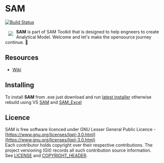 # SAM
[![Build Status](https://hldigitalinnovation.visualstudio.com/HLApps/_apis/build/status/SAM-Deploy-SAM?branchName=master)](https://hldigitalinnovation.visualstudio.com/HLApps/_build/latest?definitionId=18&branchName=master)

<a href="https://github.com/HoareLea/SAM_Excel"><img src="https://github.com/HoareLea/SAM/blob/master/Grasshopper/SAM.Core.Grasshopper/Resources/SAM_Small.png" align="left" hspace="10" vspace="6"></a>

**SAM** is part of SAM Toolkit that is designed to help engneers to create Analytical Model. Welcome and let's make the opensource journey continue. :handshake:

## Resources
* [Wiki](https://github.com/HoareLea/SAM/wiki)

## Installing

To install **SAM** from .exe just download and run [latest installer](https://github.com/HoareLea/SAM_Deploy/releases) otherwise rebuild using VS [SAM](https://github.com/HoareLea/SAM) and [SAM_Excel](https://github.com/HoareLea/SAM_Excel)

## Licence ##

SAM is free software licenced under GNU Lesser General Public Licence - [https://www.gnu.org/licenses/lgpl-3.0.html](https://www.gnu.org/licenses/lgpl-3.0.html)  
Each contributor holds copyright over their respective contributions.
The project versioning (Git) records all such contribution source information.
See [LICENSE](https://github.com/BHoM/BHoM/blob/master/LICENSE) and [COPYRIGHT_HEADER](https://github.com/HoareLea/SAM/blob/master/COPYRIGHT_HEADER.txt).



